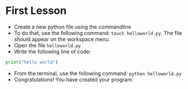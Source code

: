 # First Lesson

- Create a new python file using the commandline
- To do that, use the following command: `touch helloworld.py`. The file should appear on the workspace menu.
- Open the file `helloworld.py`
- Write the following line of code:
```python
print("hello world")
```
- From the terminal, use the following command: `python helloworld.py`
- Congratulations! You have created your program.